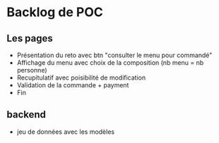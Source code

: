 # Backlog de POC

## Les pages

- Présentation du reto avec btn "consulter le menu pour commandé"
- Affichage du menu avec choix de la composition (nb menu = nb personne)
- Recupitulatif avec poisibilité de modification
- Validation de la commande + payment
- Fin 

## backend

- jeu de données avec les modèles 